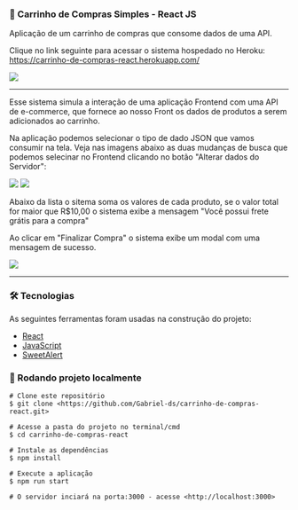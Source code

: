 ### 🛒 Carrinho de Compras Simples - React JS
Aplicação de um carrinho de compras que consome dados de uma API.

Clique no link seguinte para acessar o sistema hospedado no Heroku:
<a href="https://carrinho-de-compras-react.herokuapp.com/">https://carrinho-de-compras-react.herokuapp.com/</a>


<img src="https://user-images.githubusercontent.com/71797335/175397216-dff25bfc-a5cb-489d-be45-b7341e12bd5a.png">

<hr>

Esse sistema simula a interação de uma aplicação Frontend com uma API de e-commerce, que fornece ao nosso Front os dados de produtos a serem adicionados ao carrinho.

Na aplicação podemos selecionar o tipo de dado JSON que vamos consumir na tela. Veja nas imagens abaixo as duas mudanças de busca que podemos selecinar no Frontend clicando no botão "Alterar dados do Servidor":

<div style="display: display-flex">
<img src="https://user-images.githubusercontent.com/71797335/175397216-dff25bfc-a5cb-489d-be45-b7341e12bd5a.png">

<img src="https://user-images.githubusercontent.com/71797335/175397281-4795c36b-c880-4b52-bfc1-3481f1967bd9.png">
 </div>
 
 Abaixo da lista o sitema soma os valores de cada produto, se o valor total for maior que R$10,00 o sistema exibe a mensagem "Você possui frete grátis para a compra"
 
 Ao clicar em "Finalizar Compra" o sistema exibe um modal com uma mensagem de sucesso.
 
 <img src="https://user-images.githubusercontent.com/71797335/175397318-d663d581-2ac1-463a-ab6d-2668fb3651ec.png">
 
 <hr>
 
 ### 🛠 Tecnologias

As seguintes ferramentas foram usadas na construção do projeto:

- [React](https://pt-br.reactjs.org/)
- [JavaScript](https://developer.mozilla.org/pt-BR/docs/Web/JavaScript)
- [SweetAlert](https://sweetalert.js.org/guides/)

### 🎲 Rodando projeto localmente
 ````
# Clone este repositório
$ git clone <https://github.com/Gabriel-ds/carrinho-de-compras-react.git>

# Acesse a pasta do projeto no terminal/cmd
$ cd carrinho-de-compras-react

# Instale as dependências
$ npm install

# Execute a aplicação 
$ npm run start

# O servidor inciará na porta:3000 - acesse <http://localhost:3000>

